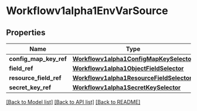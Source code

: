 # Workflowv1alpha1EnvVarSource

## Properties
Name | Type | Description | Notes
------------ | ------------- | ------------- | -------------
**config_map_key_ref** | [**Workflowv1alpha1ConfigMapKeySelector**](Workflowv1alpha1ConfigMapKeySelector.md) |  | [optional] 
**field_ref** | [**Workflowv1alpha1ObjectFieldSelector**](Workflowv1alpha1ObjectFieldSelector.md) |  | [optional] 
**resource_field_ref** | [**Workflowv1alpha1ResourceFieldSelector**](Workflowv1alpha1ResourceFieldSelector.md) |  | [optional] 
**secret_key_ref** | [**Workflowv1alpha1SecretKeySelector**](Workflowv1alpha1SecretKeySelector.md) |  | [optional] 

[[Back to Model list]](../README.md#documentation-for-models) [[Back to API list]](../README.md#documentation-for-api-endpoints) [[Back to README]](../README.md)


